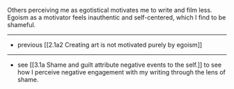 Others perceiving me as egotistical motivates me to write and film less. Egoism as a motivator feels inauthentic and self-centered, which I find to be shameful.

---

- previous [[2.1a2 Creating art is not motivated purely by egoism]] 

---

- see [[3.1a Shame and guilt attribute negative events to the self.]] to see how I perceive negative engagement with my writing through the lens of shame.
